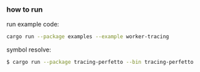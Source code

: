 ### how to run

run example code:
```bash
cargo run --package examples --example worker-tracing 
```

symbol resolve:

```bash
$ cargo run --package tracing-perfetto --bin tracing-perfetto 
```
